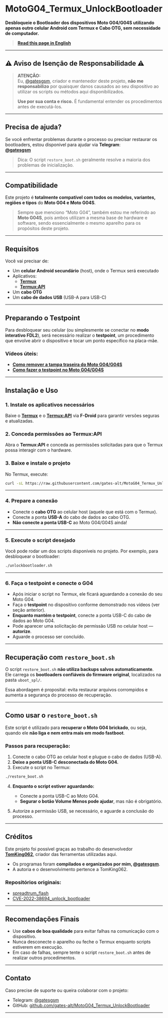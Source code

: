 # MotoG04_Termux_UnlockBootloader

**Desbloqueie o Bootloader dos dispositivos Moto G04/G04S utilizando apenas outro celular Android com Termux e Cabo OTG, sem necessidade de computador.**

> [**Read this page in English**](https://github.com/gates-alt/MotoG04_Termux_UnlockBootloader/blob/main/README_en.md)

---

## **⚠️ Aviso de Isenção de Responsabilidade ⚠️**

> **ATENÇÃO:**  
> Eu, [@gatesgsm](https://t.me/gatesgsm), criador e mantenedor deste projeto, **não me responsabilizo** por quaisquer danos causados ao seu dispositivo ao utilizar os scripts ou métodos aqui disponibilizados.  
>  
> **Use por sua conta e risco.** É fundamental entender os procedimentos antes de executá-los.

---

## **Precisa de ajuda?**

Se você enfrentar problemas durante o processo ou precisar restaurar os bootloaders, estou disponível para ajudar via **Telegram**:  
**[@gatesgsm](https://t.me/gatesgsm)**

> Dica: O script `restore_boot.sh` geralmente resolve a maioria dos problemas de inicialização.

---

## Compatibilidade

Este projeto é **totalmente compatível com todos os modelos, variantes, regiões e tipos** do **Moto G04 e Moto G04S**.

> Sempre que menciono “Moto G04”, também estou me referindo ao **Moto G04S**, pois ambos utilizam a mesma base de hardware e software, sendo essencialmente o mesmo aparelho para os propósitos deste projeto.

---

## **Requisitos**

Você vai precisar de:

- Um **celular Android secundário** (host), onde o Termux será executado
- Aplicativos:
  - [**Termux**](https://f-droid.org/en/packages/com.termux/)
  - [**Termux:API**](https://f-droid.org/en/packages/com.termux.api/)
- Um **cabo OTG**
- Um **cabo de dados USB** (USB-A para USB-C)

---

## **Preparando o Testpoint**

Para desbloquear seu celular (ou simplesmente se conectar no **modo interativo FDL2**), será necessário realizar o **testpoint**, um procedimento que envolve abrir o dispositivo e tocar um ponto específico na placa-mãe.

### **Vídeos úteis:**

- [**Como remover a tampa traseira do Moto G04/G04S**](https://youtube.com/shorts/x3WhoOhb4js?feature=shared)  
- [**Como fazer o testpoint no Moto G04/G04S**](https://youtu.be/QMFQPKndK64?feature=shared)

---

## **Instalação e Uso**

### **1. Instale os aplicativos necessários**

Baixe o [**Termux**](https://f-droid.org/en/packages/com.termux/) e o [**Termux:API**](https://f-droid.org/en/packages/com.termux.api/) via **F-Droid** para garantir versões seguras e atualizadas.

### **2. Conceda permissões ao Termux:API**

Abra o **Termux:API** e conceda as permissões solicitadas para que o Termux possa interagir com o hardware.

### **3. Baixe e instale o projeto**

No Termux, execute:

```bash
curl -sL https://raw.githubusercontent.com/gates-alt/MotoG04_Termux_UnlockBootloader/main/install.sh | bash && cd MotoG04_Termux_UnlockBootloader
```

---

### **4. Prepare a conexão**

- Conecte o **cabo OTG** ao celular host (aquele que está com o Termux).
- Conecte a ponta **USB-A** do cabo de dados ao cabo OTG.
- **Não conecte a ponta USB-C** ao Moto G04/G04S ainda!

---

### **5. Execute o script desejado**

Você pode rodar um dos scripts disponíveis no projeto. Por exemplo, para desbloquear o bootloader:

```bash
./unlockbootloader.sh
```

---

### **6. Faça o testpoint e conecte o G04**

- Após iniciar o script no Termux, ele ficará aguardando a conexão do seu Moto G04.
- Faça o **testpoint** no dispositivo conforme demonstrado nos vídeos (ver seção anterior).
- **Enquanto mantém o testpoint**, conecte a ponta USB-C do cabo de dados ao Moto G04.
- Pode aparecer uma solicitação de permissão USB no celular host — **autorize**.
- Aguarde o processo ser concluído.

---

## **Recuperação com `restore_boot.sh`**

O script `restore_boot.sh` **não utiliza backups salvos automaticamente**.  
Ele carrega os **bootloaders confiáveis do firmware original**, localizados na pasta `uboot_spl/`.

Essa abordagem é proposital: evita restaurar arquivos corrompidos e aumenta a segurança do processo de recuperação.

---

## **Como usar o `restore_boot.sh`**

Este script é utilizado para **recuperar o Moto G04 brickado**, ou seja, quando ele **não liga e nem entra mais em modo fastboot**.

### **Passos para recuperação:**

1. Conecte o cabo OTG ao celular host e plugue o cabo de dados (USB-A).
2. **Deixe a ponta USB-C desconectada do Moto G04.**
3. Execute o script no Termux:

```bash
./restore_boot.sh
```

4. **Enquanto o script estiver aguardando:**
   - Conecte a ponta USB-C ao Moto G04.
   - **Segurar o botão Volume Menos pode ajudar**, mas não é obrigatório.

5. Autorize a permissão USB, se necessário, e aguarde a conclusão do processo.

---

## **Créditos**

Este projeto foi possível graças ao trabalho do desenvolvedor [**TomKing062**](https://github.com/TomKing062), criador das ferramentas utilizadas aqui.

- Os programas foram **compilados e organizados por mim, [@gatesgsm](https://t.me/gatesgsm)**.
- A autoria e o desenvolvimento pertence a TomKing062.

### **Repositórios originais:**

- [spreadtrum_flash](https://github.com/TomKing062/spreadtrum_flash)  
- [CVE-2022-38694_unlock_bootloader](https://github.com/TomKing062/CVE-2022-38694_unlock_bootloader)

---

## **Recomendações Finais**

- Use **cabos de boa qualidade** para evitar falhas na comunicação com o dispositivo.
- Nunca desconecte o aparelho ou feche o Termux enquanto scripts estiverem em execução.
- Em caso de falhas, sempre tente o script `restore_boot.sh` antes de realizar outros procedimentos.

---

## **Contato**

Caso precise de suporte ou queira colaborar com o projeto:

- Telegram: [@gatesgsm](https://t.me/gatesgsm)
- GitHub: [github.com/gates-alt/MotoG04_Termux_UnlockBootloader](https://github.com/gates-alt/MotoG04_Termux_UnlockBootloader)

---
